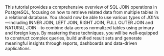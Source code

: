 This tutorial provides a comprehensive overview of SQL JOIN operations in PostgreSQL, focusing on how to retrieve related data from multiple tables in a relational database. 
You should now be able to use various types of JOINs—including INNER JOIN, LEFT JOIN, RIGHT JOIN, FULL OUTER JOIN and NATURAL JOIN—to combine data across normalized tables using primary and foreign keys. 
By mastering these techniques, you will be well-equipped to construct complex queries, build unified result sets and generate meaningful insights through reports, dashboards and data-driven applications.